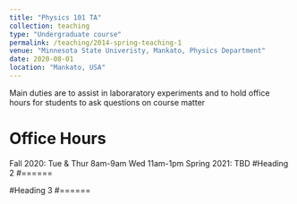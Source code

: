 ```yaml
---
title: "Physics 101 TA"
collection: teaching
type: "Undergraduate course"
permalink: /teaching/2014-spring-teaching-1
venue: "Minnesota State Univeristy, Mankato, Physics Department"
date: 2020-08-01
location: "Mankato, USA"
---
```


Main duties are to assist in laboraratory experiments and to hold office hours for students to ask questions on course matter

Office Hours
======
Fall 2020: 
Tue & Thur 8am-9am 
Wed 11am-1pm
Spring 2021:
TBD
#Heading 2
#======

#Heading 3
#======